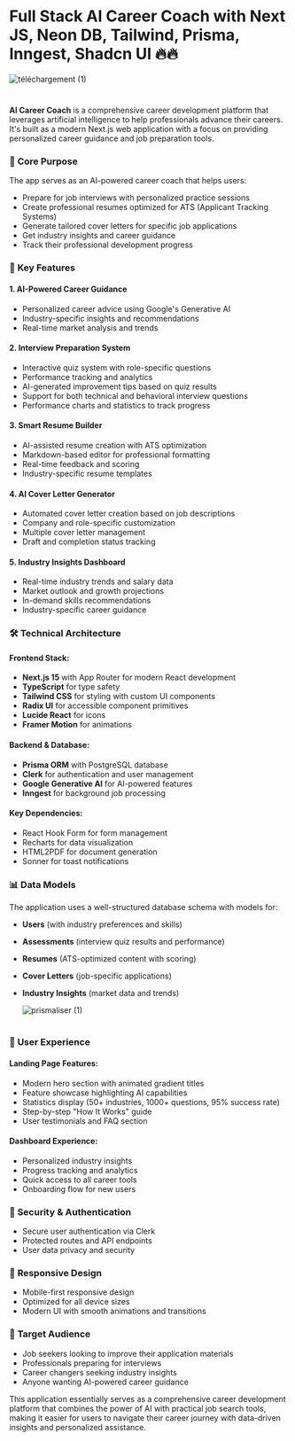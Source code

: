 # Full Stack AI Career Coach with Next JS, Neon DB, Tailwind, Prisma, Inngest, Shadcn UI 🔥🔥

![téléchargement (1)](https://github.com/user-attachments/assets/a1bc3113-43cd-487d-a65a-e2e543301c7c)
#

**AI Career Coach** is a comprehensive career development platform that leverages artificial intelligence to help professionals advance their careers. It's built as a modern Next.js web application with a focus on providing personalized career guidance and job preparation tools.

### 🎯 **Core Purpose**
The app serves as an AI-powered career coach that helps users:
- Prepare for job interviews with personalized practice sessions
- Create professional resumes optimized for ATS (Applicant Tracking Systems)
- Generate tailored cover letters for specific job applications
- Get industry insights and career guidance
- Track their professional development progress

### 🚀 **Key Features**

#### 1. **AI-Powered Career Guidance**
- Personalized career advice using Google's Generative AI
- Industry-specific insights and recommendations
- Real-time market analysis and trends

#### 2. **Interview Preparation System**
- Interactive quiz system with role-specific questions
- Performance tracking and analytics
- AI-generated improvement tips based on quiz results
- Support for both technical and behavioral interview questions
- Performance charts and statistics to track progress

#### 3. **Smart Resume Builder**
- AI-assisted resume creation with ATS optimization
- Markdown-based editor for professional formatting
- Real-time feedback and scoring
- Industry-specific resume templates

#### 4. **AI Cover Letter Generator**
- Automated cover letter creation based on job descriptions
- Company and role-specific customization
- Multiple cover letter management
- Draft and completion status tracking

#### 5. **Industry Insights Dashboard**
- Real-time industry trends and salary data
- Market outlook and growth projections
- In-demand skills recommendations
- Industry-specific career guidance

### 🛠 **Technical Architecture**

#### **Frontend Stack:**
- **Next.js 15** with App Router for modern React development
- **TypeScript** for type safety
- **Tailwind CSS** for styling with custom UI components
- **Radix UI** for accessible component primitives
- **Lucide React** for icons
- **Framer Motion** for animations

#### **Backend & Database:**
- **Prisma ORM** with PostgreSQL database
- **Clerk** for authentication and user management
- **Google Generative AI** for AI-powered features
- **Inngest** for background job processing

#### **Key Dependencies:**
- React Hook Form for form management
- Recharts for data visualization
- HTML2PDF for document generation
- Sonner for toast notifications

### 📊 **Data Models**

The application uses a well-structured database schema with models for:
- **Users** (with industry preferences and skills)
- **Assessments** (interview quiz results and performance)
- **Resumes** (ATS-optimized content with scoring)
- **Cover Letters** (job-specific applications)
- **Industry Insights** (market data and trends)

  ![prismaliser (1)](https://github.com/user-attachments/assets/8c93258c-8cd7-45d4-b46d-fb47d6f04fa2)
#

### 🎨 **User Experience**

#### **Landing Page Features:**
- Modern hero section with animated gradient titles
- Feature showcase highlighting AI capabilities
- Statistics display (50+ industries, 1000+ questions, 95% success rate)
- Step-by-step "How It Works" guide
- User testimonials and FAQ section

#### **Dashboard Experience:**
- Personalized industry insights
- Progress tracking and analytics
- Quick access to all career tools
- Onboarding flow for new users

### 🔐 **Security & Authentication**
- Secure user authentication via Clerk
- Protected routes and API endpoints
- User data privacy and security

### 📱 **Responsive Design**
- Mobile-first responsive design
- Optimized for all device sizes
- Modern UI with smooth animations and transitions

### 🎯 **Target Audience**
- Job seekers looking to improve their application materials
- Professionals preparing for interviews
- Career changers seeking industry insights
- Anyone wanting AI-powered career guidance

This application essentially serves as a comprehensive career development platform that combines the power of AI with practical job search tools, making it easier for users to navigate their career journey with data-driven insights and personalized assistance.
